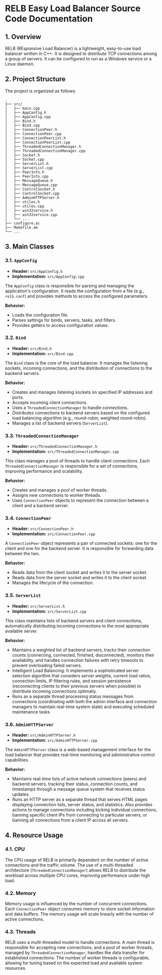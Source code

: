 
# RELB Easy Load Balancer Source Code Documentation

## 1. Overview

RELB (REsponsive Load Balancer) is a lightweight, easy-to-use load balancer written in C++. It is designed to distribute TCP connections among a group of servers. It can be configured to run as a Windows service or a Linux daemon.

## 2. Project Structure

The project is organized as follows:

```
.
├── src/
│   ├── main.cpp
│   ├── AppConfig.h
│   ├── AppConfig.cpp
│   ├── Bind.h
│   ├── Bind.cpp
│   ├── ConnectionPeer.h
│   ├── ConnectionPeer.cpp
│   ├── ConnectionPeerList.h
│   ├── ConnectionPeerList.cpp
│   ├── ThreadedConnectionManager.h
│   ├── ThreadedConnectionManager.cpp
│   ├── Socket.h
│   ├── Socket.cpp
│   ├── ServerList.h
│   ├── ServerList.cpp
│   ├── PeerInfo.h
│   ├── PeerInfo.cpp
│   ├── MessageQueue.h
│   ├── MessageQueue.cpp
│   ├── ControlSocket.h
│   ├── ControlSocket.cpp
│   ├── AdminHTTPServer.h
│   ├── utiles.h
│   ├── utiles.cpp
│   ├── win32service.h
│   ├── win32service.cpp
│   └── ...
├── configure.ac
├── Makefile.am
└── ...
```

## 3. Main Classes

### 3.1. `AppConfig`

*   **Header:** `src/AppConfig.h`
*   **Implementation:** `src/AppConfig.cpp`

The `AppConfig` class is responsible for parsing and managing the application's configuration. It reads the configuration from a file (e.g., `relb.conf`) and provides methods to access the configured parameters.

**Behavior:**

*   Loads the configuration file.
*   Parses settings for binds, servers, tasks, and filters.
*   Provides getters to access configuration values.

### 3.2. `Bind`

*   **Header:** `src/Bind.h`
*   **Implementation:** `src/Bind.cpp`

The `Bind` class is the core of the load balancer. It manages the listening sockets, incoming connections, and the distribution of connections to the backend servers.

**Behavior:**

*   Creates and manages listening sockets on specified IP addresses and ports.
*   Accepts incoming client connections.
*   Uses a `ThreadedConnectionManager` to handle connections.
*   Distributes connections to backend servers based on the configured load balancing algorithm (e.g., round-robin, weighted round-robin).
*   Manages a list of backend servers (`ServerList`).

### 3.3. `ThreadedConnectionManager`

*   **Header:** `src/ThreadedConnectionManager.h`
*   **Implementation:** `src/ThreadedConnectionManager.cpp`

This class manages a pool of threads to handle client connections. Each `ThreadedConnectionManager` is responsible for a set of connections, improving performance and scalability.

**Behavior:**

*   Creates and manages a pool of worker threads.
*   Assigns new connections to worker threads.
*   Uses `ConnectionPeer` objects to represent the connection between a client and a backend server.

### 3.4. `ConnectionPeer`

*   **Header:** `src/ConnectionPeer.h`
*   **Implementation:** `src/ConnectionPeer.cpp`

A `ConnectionPeer` object represents a pair of connected sockets: one for the client and one for the backend server. It is responsible for forwarding data between the two.

**Behavior:**

*   Reads data from the client socket and writes it to the server socket.
*   Reads data from the server socket and writes it to the client socket.
*   Manages the lifecycle of the connection.

### 3.5. `ServerList`

*   **Header:** `src/ServerList.h`
*   **Implementation:** `src/ServerList.cpp`

This class maintains lists of backend servers and client connections, automatically distributing incoming connections to the most appropriate available server.

**Behavior:**

*    Maintains a weighted list of backend servers, tracks their connection counts (connecting, connected, finished, disconnected), monitors their availability, and handles connection failures with retry timeouts to prevent overloading failed servers.
*    Intelligent Load Balancing: It implements a sophisticated server selection algorithm that considers server weights, current load ratios, connection limits, IP filtering rules, and session persistence (reconnecting clients to their previous servers when possible) to distribute incoming connections optimally.
*    Runs as a separate thread processing status messages from connections (coordinating with both the admin interface and connection managers to maintain real-time system state) and executing scheduled maintenance tasks  

### 3.6. `AdminHTTPServer`

*   **Header:** `src/AdminHTTPServer.h`
*   **Implementation:** `src/AdminHTTPServer.cpp`

The `AdminHTTPServer` class is a web-based management interface for the load balancer that provides real-time monitoring and administrative control capabilities.

**Behavior:**

* 	 Maintains real-time lists of active network connections (peers) and backend servers, tracking their status, connection counts, and timestamps through a message queue system that receives status updates.
*    Runs an HTTP server as a separate thread that serves HTML pages displaying connection lists, server status, and statistics. Also provides actions to manage connections including kicking individual connections, banning specific client IPs from connecting to particular servers, or banning all connections from a client IP across all servers.

## 4. Resource Usage

### 4.1. CPU

The CPU usage of RELB is primarily dependent on the number of active connections and the traffic volume. The use of a multi-threaded architecture (`ThreadedConnectionManager`) allows RELB to distribute the workload across multiple CPU cores, improving performance under high load.

### 4.2. Memory

Memory usage is influenced by the number of concurrent connections. Each `ConnectionPeer` object consumes memory to store socket information and data buffers. The memory usage will scale linearly with the number of active connections.

### 4.3. Threads

RELB uses a multi-threaded model to handle connections. A main thread is responsible for accepting new connections, and a pool of worker threads, managed by `ThreadedConnectionManager`, handles the data transfer for established connections. The number of worker threads is configurable, allowing for tuning based on the expected load and available system resources.
